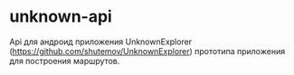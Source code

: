 # unknown-api
Api для андроид приложения UnknownExplorer (https://github.com/shutemov/UnknownExplorer) прототипа приложения для построения маршрутов. 
